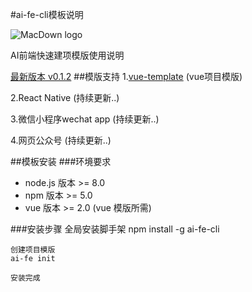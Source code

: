 #ai-fe-cli模板说明

![MacDown logo](http://img3.imgtn.bdimg.com/it/u=1822347002,3097606619&fm=26&gp=0.jpg)

AI前端快速建项模版使用说明

[最新版本 v0.1.2](https://www.npmjs.com/package/ai-vue-cli)
##模版支持
1.[vue-template](./vue-template.html) (vue项目模版)

2.React Native (持续更新..)

3.微信小程序wechat app (持续更新..)

4.网页公众号 (持续更新..)

##模板安装
###环境要求
* node.js 版本 >= 8.0
* npm 版本 >= 5.0
* vue 版本 >= 2.0 (vue 模版所需)

###安装步骤
	全局安装脚手架
	npm install -g ai-fe-cli
	
	创建项目模版
	ai-fe init
	
	安装完成
		

	
